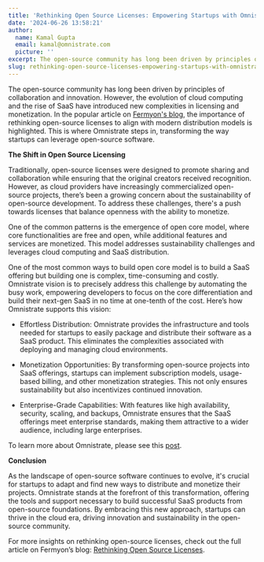 ```yaml
---
title: 'Rethinking Open Source Licenses: Empowering Startups with Omnistrate'
date: '2024-06-26 13:58:21'
author:
  name: Kamal Gupta
  email: kamal@omnistrate.com
  picture: ''
excerpt: The open-source community has long been driven by principles of collaboration and innovation.
slug: rethinking-open-source-licenses-empowering-startups-with-omnistrate
---
```


The open-source community has long been driven by principles of collaboration and innovation. However, the evolution of cloud computing and the rise of SaaS have introduced new complexities in licensing and monetization. In the popular article on [Fermyon's blog][1], the importance of rethinking open-source licenses to align with modern distribution models is highlighted. This is where Omnistrate steps in, transforming the way startups can leverage open-source software.

**The Shift in Open Source Licensing**

Traditionally, open-source licenses were designed to promote sharing and collaboration while ensuring that the original creators received recognition. However, as cloud providers have increasingly commercialized open-source projects, there’s been a growing concern about the sustainability of open-source development. To address these challenges, there's a push towards licenses that balance openness with the ability to monetize.

One of the common patterns is the emergence of open core model, where core functionalities are free and open, while additional features and services are monetized. This model addresses sustainability challenges and leverages cloud computing and SaaS distribution.

One of the most common ways to build open core model is to build a SaaS offering but building one is complex, time-consuming and costly. Omnistrate vision is to precisely address this challenge by automating the busy work, empowering developers to focus on the core differentiation and build their next-gen SaaS in no time at one-tenth of the cost. Here’s how Omnistrate supports this vision:

- Effortless Distribution: Omnistrate provides the infrastructure and tools needed for startups to easily package and distribute their software as a SaaS product. This eliminates the complexities associated with deploying and managing cloud environments.

- Monetization Opportunities: By transforming open-source projects into SaaS offerings, startups can implement subscription models, usage-based billing, and other monetization strategies. This not only ensures sustainability but also incentivizes continued innovation.

- Enterprise-Grade Capabilities: With features like high availability, security, scaling, and backups, Omnistrate ensures that the SaaS offerings meet enterprise standards, making them attractive to a wider audience, including large enterprises.

To learn more about Omnistrate, please see this [post][3].

**Conclusion**

As the landscape of open-source software continues to evolve, it's crucial for startups to adapt and find new ways to distribute and monetize their projects. Omnistrate stands at the forefront of this transformation, offering the tools and support necessary to build successful SaaS products from open-source foundations. By embracing this new approach, startups can thrive in the cloud era, driving innovation and sustainability in the open-source community.

For more insights on rethinking open-source licenses, check out the full article on Fermyon’s blog: [Rethinking Open Source Licenses][2]. 


  [1]: https://www.fermyon.com/blog/rethinking-open-source-licenses
  [2]: https://www.fermyon.com/blog/rethinking-open-source-licenses
  [3]: https://blog.omnistrate.com/posts/52
